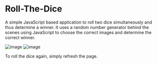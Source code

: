 # Roll-The-Dice
A simple JavaScript based application to roll two dice simultaneously and thus determine a winner.
It uses a random number generator behind the scenes using JavaScript to choose the correct images and determine the correct winner.

![image](https://user-images.githubusercontent.com/121666743/212147567-063bbe36-35e4-4e37-8113-43af2555485f.png)
![image](https://user-images.githubusercontent.com/121666743/212147642-7d888ccd-d32c-4a27-8412-f92238e807c2.png)

To roll the dice again, simply refresh the page.
